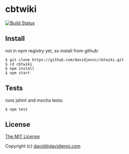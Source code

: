 cbtwiki
=======

[![Build Status](https://travis-ci.org/davidjenni/cbtwiki.png?branch=master)](https://travis-ci.org/davidjenni/cbtwiki)


## Install
not in npm registry yet, so install from github:

    $ git clone https://github.com/davidjenni/cbtwiki.git
    $ cd cbtwiki
    $ npm install
    $ npm start

## Tests
runs jshint and mocha tests:

    $ npm test



## License

[The MIT License](http://opensource.org/licenses/MIT)

Copyright (c) david@davidjenni.com
